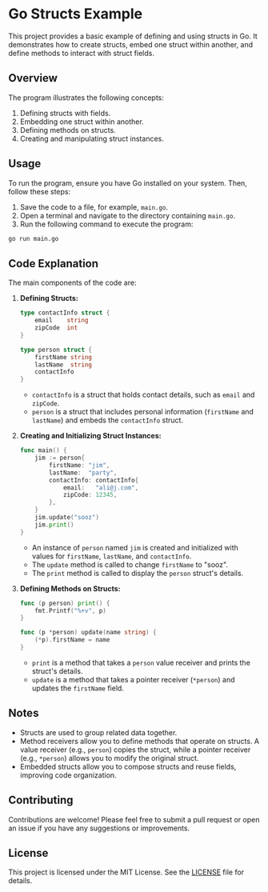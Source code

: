 # Go Structs Example

This project provides a basic example of defining and using structs in Go. It demonstrates how to create structs, embed one struct within another, and define methods to interact with struct fields.

## Overview

The program illustrates the following concepts:
1. Defining structs with fields.
2. Embedding one struct within another.
3. Defining methods on structs.
4. Creating and manipulating struct instances.

## Usage

To run the program, ensure you have Go installed on your system. Then, follow these steps:

1. Save the code to a file, for example, `main.go`.
2. Open a terminal and navigate to the directory containing `main.go`.
3. Run the following command to execute the program:

```bash
go run main.go
```

## Code Explanation

The main components of the code are:

1. **Defining Structs:**
   ```go
   type contactInfo struct {
       email    string
       zipCode  int
   }

   type person struct {
       firstName string
       lastName  string
       contactInfo
   }
   ```

   - `contactInfo` is a struct that holds contact details, such as `email` and `zipCode`.
   - `person` is a struct that includes personal information (`firstName` and `lastName`) and embeds the `contactInfo` struct.

2. **Creating and Initializing Struct Instances:**
   ```go
   func main() {
       jim := person{
           firstName: "jim",
           lastName:  "party",
           contactInfo: contactInfo{
               email:   "ali@j.com",
               zipCode: 12345,
           },
       }
       jim.update("sooz")
       jim.print()
   }
   ```

   - An instance of `person` named `jim` is created and initialized with values for `firstName`, `lastName`, and `contactInfo`.
   - The `update` method is called to change `firstName` to "sooz".
   - The `print` method is called to display the `person` struct's details.

3. **Defining Methods on Structs:**
   ```go
   func (p person) print() {
       fmt.Printf("%+v", p)
   }

   func (p *person) update(name string) {
       (*p).firstName = name
   }
   ```

   - `print` is a method that takes a `person` value receiver and prints the struct's details.
   - `update` is a method that takes a pointer receiver (`*person`) and updates the `firstName` field.

## Notes

- Structs are used to group related data together.
- Method receivers allow you to define methods that operate on structs. A value receiver (e.g., `person`) copies the struct, while a pointer receiver (e.g., `*person`) allows you to modify the original struct.
- Embedded structs allow you to compose structs and reuse fields, improving code organization.

## Contributing

Contributions are welcome! Please feel free to submit a pull request or open an issue if you have any suggestions or improvements.

## License

This project is licensed under the MIT License. See the [LICENSE](LICENSE) file for details.
